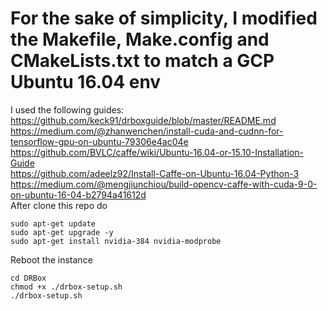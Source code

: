 # For the sake of simplicity, I modified the Makefile, Make.config and CMakeLists.txt to match a GCP Ubuntu 16.04 env
I used the following guides: \
https://github.com/keck91/drboxguide/blob/master/README.md \
https://medium.com/@zhanwenchen/install-cuda-and-cudnn-for-tensorflow-gpu-on-ubuntu-79306e4ac04e \
https://github.com/BVLC/caffe/wiki/Ubuntu-16.04-or-15.10-Installation-Guide \
https://github.com/adeelz92/Install-Caffe-on-Ubuntu-16.04-Python-3 \
https://medium.com/@mengjiunchiou/build-opencv-caffe-with-cuda-9-0-on-ubuntu-16-04-b2794a41612d \
After clone this repo 
do
```Shell
sudo apt-get update
sudo apt-get upgrade -y
sudo apt-get install nvidia-384 nvidia-modprobe
```
Reboot the instance
```Shell
cd DRBox
chmod +x ./drbox-setup.sh
./drbox-setup.sh
```
